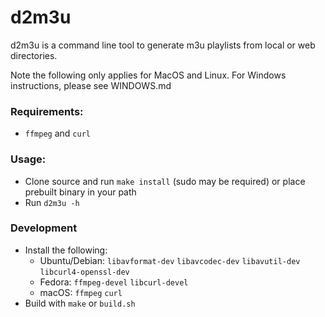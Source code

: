 # d2m3u
d2m3u is a command line tool to generate m3u playlists from local or web directories.

Note the following only applies for MacOS and Linux. For Windows instructions, please see WINDOWS.md

### Requirements:
- `ffmpeg` and `curl`

### Usage:
- Clone source and run `make install` (sudo may be required) or place prebuilt binary in your path
- Run `d2m3u -h`

### Development 
- Install the following:
  - Ubuntu/Debian: `libavformat-dev` `libavcodec-dev` `libavutil-dev` `libcurl4-openssl-dev`
  - Fedora: `ffmpeg-devel` `libcurl-devel`
  - macOS: `ffmpeg` `curl`
- Build with `make` or `build.sh`
